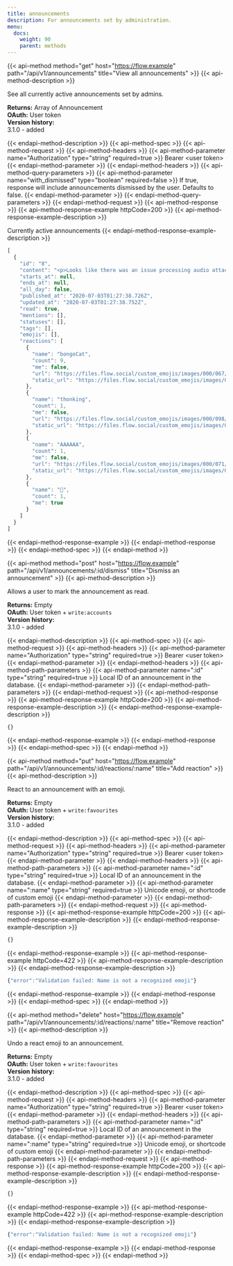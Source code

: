 ```yaml
---
title: announcements
description: For announcements set by administration.
menu:
  docs:
    weight: 90
    parent: methods
---
```


{{< api-method method="get" host="https://flow.example" path="/api/v1/announcements" title="View all announcements" >}}
{{< api-method-description >}}

See all currently active announcements set by admins.

**Returns:** Array of Announcement\
**OAuth:** User token\
**Version history:**\
3.1.0 - added

{{< endapi-method-description >}}
{{< api-method-spec >}}
{{< api-method-request >}}
{{< api-method-headers >}}
{{< api-method-parameter name="Authorization" type="string" required=true >}}
Bearer &lt;user token&gt;
{{< endapi-method-parameter >}}
{{< endapi-method-headers >}}
{{< api-method-query-parameters >}}
{{< api-method-parameter name="with_dismissed" type="boolean" required=false >}}
If true, response will include announcements dismissed by the user. Defaults to false.
{{< endapi-method-parameter >}}
{{< endapi-method-query-parameters >}}
{{< endapi-method-request >}}
{{< api-method-response >}}
{{< api-method-response-example httpCode=200 >}}
{{< api-method-response-example-description >}}

Currently active announcements
{{< endapi-method-response-example-description >}}


```javascript
[
  {
    "id": "8",
    "content": "<p>Looks like there was an issue processing audio attachments without embedded art since yesterday due to an experimental new feature. That issue has now been fixed, so you may see older posts with audio from other servers pop up in your feeds now as they are being finally properly processed. Sorry!</p>",
    "starts_at": null,
    "ends_at": null,
    "all_day": false,
    "published_at": "2020-07-03T01:27:38.726Z",
    "updated_at": "2020-07-03T01:27:38.752Z",
    "read": true,
    "mentions": [],
    "statuses": [],
    "tags": [],
    "emojis": [],
    "reactions": [
      {
        "name": "bongoCat",
        "count": 9,
        "me": false,
        "url": "https://files.flow.social/custom_emojis/images/000/067/715/original/fdba57dff7576d53.png",
        "static_url": "https://files.flow.social/custom_emojis/images/000/067/715/static/fdba57dff7576d53.png"
      },
      {
        "name": "thonking",
        "count": 1,
        "me": false,
        "url": "https://files.flow.social/custom_emojis/images/000/098/690/original/a8d36edc4a7032e8.png",
        "static_url": "https://files.flow.social/custom_emojis/images/000/098/690/static/a8d36edc4a7032e8.png"
      },
      {
        "name": "AAAAAA",
        "count": 1,
        "me": false,
        "url": "https://files.flow.social/custom_emojis/images/000/071/387/original/AAAAAA.png",
        "static_url": "https://files.flow.social/custom_emojis/images/000/071/387/static/AAAAAA.png"
      },
      {
        "name": "🤔",
        "count": 1,
        "me": true
      }
    ]
  }
]
```
{{< endapi-method-response-example >}}
{{< endapi-method-response >}}
{{< endapi-method-spec >}}
{{< endapi-method >}}


{{< api-method method="post" host="https://flow.example" path="/api/v1/announcements/:id/dismiss" title="Dismiss an announcement" >}}
{{< api-method-description >}}

Allows a user to mark the announcement as read.

**Returns:** Empty\
**OAuth:** User token + `write:accounts`\
**Version history:**\
3.1.0 - added

{{< endapi-method-description >}}
{{< api-method-spec >}}
{{< api-method-request >}}
{{< api-method-headers >}}
{{< api-method-parameter name="Authorization" type="string" required=true >}}
Bearer &lt;user token&gt;
{{< endapi-method-parameter >}}
{{< endapi-method-headers >}}
{{< api-method-path-parameters >}}
{{< api-method-parameter name=":id" type="string" required=true >}}
Local ID of an announcement in the database.
{{< endapi-method-parameter >}}
{{< endapi-method-path-parameters >}}
{{< endapi-method-request >}}
{{< api-method-response >}}
{{< api-method-response-example httpCode=200 >}}
{{< api-method-response-example-description >}}
{{< endapi-method-response-example-description >}}


```javascript
{}
```
{{< endapi-method-response-example >}}
{{< endapi-method-response >}}
{{< endapi-method-spec >}}
{{< endapi-method >}}


{{< api-method method="put" host="https://flow.example" path="/api/v1/announcements/:id/reactions/:name" title="Add reaction" >}}
{{< api-method-description >}}

React to an announcement with an emoji.

**Returns:** Empty\
**OAuth:** User token + `write:favourites`\
**Version history:**\
3.1.0 - added

{{< endapi-method-description >}}
{{< api-method-spec >}}
{{< api-method-request >}}
{{< api-method-headers >}}
{{< api-method-parameter name="Authorization" type="string" required=true >}}
Bearer &lt;user token&gt;
{{< endapi-method-parameter >}}
{{< endapi-method-headers >}}
{{< api-method-path-parameters >}}
{{< api-method-parameter name=":id" type="string" required=true >}}
Local ID of an announcement in the database.
{{< endapi-method-parameter >}}
{{< api-method-parameter name=":name" type="string" required=true >}}
Unicode emoji, or shortcode of custom emoji
{{< endapi-method-parameter >}}
{{< endapi-method-path-parameters >}}
{{< endapi-method-request >}}
{{< api-method-response >}}
{{< api-method-response-example httpCode=200 >}}
{{< api-method-response-example-description >}}
{{< endapi-method-response-example-description >}}


```javascript
{}
```
{{< endapi-method-response-example >}}
{{< api-method-response-example httpCode=422 >}}
{{< api-method-response-example-description >}}
{{< endapi-method-response-example-description >}}


```javascript
{"error":"Validation failed: Name is not a recognized emoji"}
```
{{< endapi-method-response-example >}}
{{< endapi-method-response >}}
{{< endapi-method-spec >}}
{{< endapi-method >}}

{{< api-method method="delete" host="https://flow.example" path="/api/v1/announcements/:id/reactions/:name" title="Remove reaction" >}}
{{< api-method-description >}}

Undo a react emoji to an announcement.

**Returns:** Empty\
**OAuth:** User token + `write:favourites`\
**Version history:**\
3.1.0 - added

{{< endapi-method-description >}}
{{< api-method-spec >}}
{{< api-method-request >}}
{{< api-method-headers >}}
{{< api-method-parameter name="Authorization" type="string" required=true >}}
Bearer &lt;user token&gt;
{{< endapi-method-parameter >}}
{{< endapi-method-headers >}}
{{< api-method-path-parameters >}}
{{< api-method-parameter name=":id" type="string" required=true >}}
Local ID of an announcement in the database.
{{< endapi-method-parameter >}}
{{< api-method-parameter name=":name" type="string" required=true >}}
Unicode emoji, or shortcode of custom emoji
{{< endapi-method-parameter >}}
{{< endapi-method-path-parameters >}}
{{< endapi-method-request >}}
{{< api-method-response >}}
{{< api-method-response-example httpCode=200 >}}
{{< api-method-response-example-description >}}
{{< endapi-method-response-example-description >}}


```javascript
{}
```
{{< endapi-method-response-example >}}
{{< api-method-response-example httpCode=422 >}}
{{< api-method-response-example-description >}}
{{< endapi-method-response-example-description >}}


```javascript
{"error":"Validation failed: Name is not a recognized emoji"}
```
{{< endapi-method-response-example >}}
{{< endapi-method-response >}}
{{< endapi-method-spec >}}
{{< endapi-method >}}